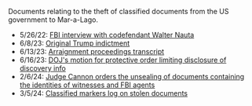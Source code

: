 Documents relating to the theft of classified documents from the US government to Mar-a-Lago.

* 5/26/22: [FBI interview with codefendant Walter Nauta](https://github.com/doctorparadox/historical-texts/blob/master/trump-indictments/classified-documents/doc-448-1-nauta-transcript.pdf)
* 6/8/23: [Original Trump indictment](https://github.com/doctorparadox/historical-texts/blob/master/trump-indictments/classified-documents/US-v-Trump-Nauta.pdf)
* 6/13/23: [Arraignment proceedings transcript](https://github.com/doctorparadox/historical-texts/blob/master/trump-indictments/classified-documents/usa-v-trump-and-nauta-transcript.pdf)
* 6/16/23: [DOJ's motion for protective order limiting disclosure of discovery info](https://github.com/doctorparadox/historical-texts/blob/master/trump-indictments/classified-documents/protective-order.pdf)
* 2/6/24: [Judge Cannon orders the unsealing of documents containing the identities of witnesses and FBI agents](https://github.com/doctorparadox/historical-texts/blob/master/trump-indictments/classified-documents/govuscourtsflsd6486532830_1.pdf)
* 3/5/24: [Classified markers log on stolen documents](https://github.com/doctorparadox/historical-texts/blob/master/trump-indictments/classified-documents/gov.uscourts.flsd.648652.612.14.pdf)
